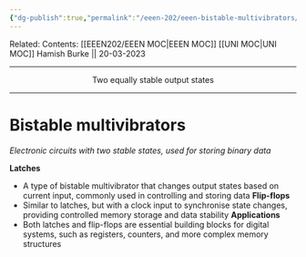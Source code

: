 ```yaml
---
{"dg-publish":true,"permalink":"/eeen-202/eeen-bistable-multivibrators/"}
---
```


Related: 
Contents: [[EEEN202/EEEN MOC\|EEEN MOC]]
[[UNI MOC\|UNI MOC]]
Hamish Burke || 20-03-2023
***
<p align="center">
Two equally stable output states
</p>

***

# Bistable multivibrators
*Electronic circuits with two stable states, used for storing binary data* 

**Latches**
- A type of bistable multivibrator that changes output states based on current input, commonly used in controlling and storing data
**Flip-flops** 
- Similar to latches, but with a clock input to synchronise state changes, providing controlled memory storage and data stability
**Applications** 
- Both latches and flip-flops are essential building blocks for digital systems, such as registers, counters, and more complex memory structures

